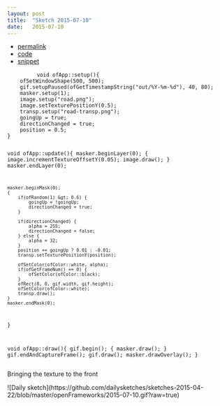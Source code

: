 ```yaml
---
layout: post
title:  "Sketch 2015-07-10"
date:   2015-07-10
---
```

<div class="code">
    <ul>
		<li><a href="{% post_url 2015-07-10-sketch %}">permalink</a></li>
		<li><a href="https://github.com/dailysketches/dailySketches/tree/master/sketches/2015-07-10">code</a></li>
		<li><a href="#" class="snippet-button">snippet</a></li>
	</ul>
    <pre class="snippet">
        <code class="cpp">void ofApp::setup(){
    ofSetWindowShape(500, 500);
    gif.setupPaused(ofGetTimestampString("out/%Y-%m-%d"), 40, 80);
    masker.setup(1);
    image.setup("road.png");
    image.setTexturePositionY(0.5);
    transp.setup("road-transp.png");
    goingUp = true;
    directionChanged = true;
    position = 0.5;
}

void ofApp::update(){
    masker.beginLayer(0);
    {
        image.incrementTextureOffsetY(0.05);
        image.draw();
    }
    masker.endLayer(0);
    
    masker.beginMask(0);
    {
        if(ofRandom(1) &gt; 0.6) {
            goingUp = !goingUp;
            directionChanged = true;
        }
        
        if(directionChanged) {
            alpha = 255;
            directionChanged = false;
        } else {
            alpha = 32;
        }
        position += goingUp ? 0.01 : -0.01;
        transp.setTexturePositionY(position);
        
        ofSetColor(ofColor::white, alpha);
        if(ofGetFrameNum() == 0) {
            ofSetColor(ofColor::black);
        }
        ofRect(0, 0, gif.width, gif.height);
        ofSetColor(ofColor::white);
        transp.draw();
    }
    masker.endMask(0);
}

void ofApp::draw(){
    gif.begin();
    {
        masker.draw();
    }
    gif.endAndCaptureFrame();
    gif.draw();
    masker.drawOverlay();
}</code>
    </pre>
</div>
<p class="description">Bringing the texture to the front</p>
![Daily sketch](https://github.com/dailysketches/sketches-2015-04-22/blob/master/openFrameworks/2015-07-10.gif?raw=true)
